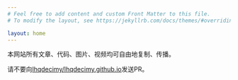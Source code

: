 ```yaml
---
# Feel free to add content and custom Front Matter to this file.
# To modify the layout, see https://jekyllrb.com/docs/themes/#overriding-theme-defaults

layout: home
---
```


本网站所有文章、代码、图片、视频均可自由地复制、传播。

请不要向[lhqdecimy/lhqdecimy.github.io](https://github.com/lhqdecimy/lhqdecimy.github.io)发送PR。
